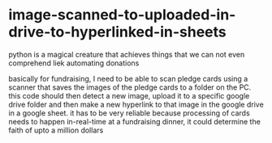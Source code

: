 # image-scanned-to-uploaded-in-drive-to-hyperlinked-in-sheets
python is a magical creature that achieves things that we can not even comprehend liek automating donations

basically for fundraising, I need to be able to scan pledge cards using a scanner that saves the images of the pledge cards to a folder on the PC.
this code should then detect a new image, upload it to a specific google drive folder and then make a new hyperlink to that image in the google drive in a google sheet.
it has to be very reliable because processing of cards needs to happen in-real-time at a fundraising dinner, it could determine the faith of upto a million dollars
